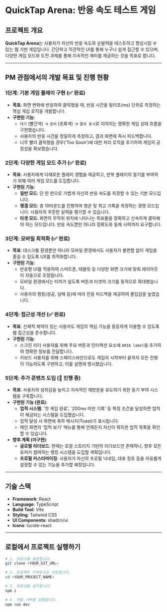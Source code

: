 
# QuickTap Arena: 반응 속도 테스트 게임

## 프로젝트 개요

**QuickTap Arena**는 사용자가 자신의 반응 속도와 순발력을 테스트하고 향상시킬 수 있는 웹 기반 게임입니다. 간단하고 직관적인 UI를 통해 누구나 쉽게 접근할 수 있으며, 다양한 게임 모드와 도전 과제를 통해 지속적인 재미를 제공하는 것을 목표로 합니다.

---

## PM 관점에서의 개발 목표 및 진행 현황

### 1단계: 기본 게임 플레이 구현 (✅ 완료)

-   **목표**: 화면 변화에 반응하여 클릭했을 때, 반응 시간을 밀리초(ms) 단위로 측정하는 핵심 게임 로직을 개발합니다.
-   **구현된 기능**:
    -   `대기` (빨간색) → `준비` (초록색) → `결과 표시`로 이어지는 명확한 게임 상태 흐름을 구현했습니다.
    -   사용자의 반응 시간을 정밀하게 측정하고, 결과 화면에 즉시 피드백합니다.
    -   너무 빨리 클릭했을 경우('Too Soon')에 대한 처리 로직을 추가하여 게임의 공정성을 확보했습니다.

### 2단계: 다양한 게임 모드 추가 (✅ 완료)

-   **목표**: 사용자에게 다채로운 플레이 경험을 제공하고, 반복 플레이의 동기를 부여하기 위해 여러 게임 모드를 도입합니다.
-   **구현된 기능**:
    -   **일반 모드**: 단 한 판으로 가볍게 자신의 반응 속도를 측정할 수 있는 기본 모드입니다.
    -   **랭겜 모드**: 총 10라운드를 진행하여 평균 및 최고 기록을 측정하는 경쟁 모드입니다. 사용자의 꾸준한 실력을 평가할 수 있습니다.
    -   **타겟 모드**: 화면의 무작위 위치에 나타나는 목표물을 정확하고 신속하게 클릭해야 하는 모드입니다. 반응 속도뿐만 아니라 정확도와 동체 시력까지 요구합니다.

### 3단계: 모바일 최적화 (✅ 완료)

-   **목표**: 데스크톱 환경뿐만 아니라 모바일 환경에서도 사용자가 불편함 없이 게임을 즐길 수 있도록 UX를 최적화합니다.
-   **구현된 기능**:
    -   반응형 UI를 적용하여 스마트폰, 태블릿 등 다양한 화면 크기에 맞춰 레이아웃이 자동으로 조정됩니다.
    -   모바일 환경에서는 터치가 쉽도록 버튼과 타겟의 크기를 동적으로 확대했습니다.
    -   사용자의 행동(성공, 실패 등)에 따라 진동 피드백을 제공하여 몰입감을 높였습니다.

### 4단계: 접근성 개선 (✅ 완료)

-   **목표**: 신체적 제약이 있는 사용자도 게임의 핵심 기능을 동등하게 이용할 수 있도록 웹 접근성을 준수합니다.
-   **구현된 기능**:
    -   스크린 리더 사용자를 위해 주요 버튼과 인터랙션 요소에 `ARIA label`을 추가하여 명확한 정보를 전달합니다.
    -   키보드 사용자를 위해 스페이스바만으로도 게임의 시작부터 끝까지 모든 진행이 가능하도록 구현하고, 이를 설명에 명시했습니다.

### 5단계: 추가 콘텐츠 도입 (🏃 진행 중)

-   **목표**: 사용자의 성취감을 높이고 지속적인 재방문을 유도하기 위한 동기 부여 시스템을 구축합니다.
-   **구현된 기능 (완료)**:
    -   **업적 시스템**: '첫 게임 완료', '200ms 미만 기록' 등 특정 조건을 달성하면 업적이 해금되는 시스템을 도입했습니다.
    -   업적 달성 시 화면에 축하 메시지(Toast)가 표시됩니다.
    -   메인 화면의 '업적 보기' 메뉴를 통해 언제든지 자신이 획득한 업적 목록을 확인할 수 있습니다.
-   **향후 계획 (미구현)**:
    -   **글로벌 리더보드**: 현재는 로컬 스토리지 기반의 리더보드만 존재하나, 향후 모든 유저가 참여하는 랭킹 시스템을 도입할 계획입니다.
    -   **프로필 커스터마이징**: 사용자가 자신의 프로필 닉네임, 대표 칭호 등을 자유롭게 설정할 수 있는 기능을 추가할 예정입니다.

---

## 기술 스택

-   **Framework**: React
-   **Language**: TypeScript
-   **Build Tool**: Vite
-   **Styling**: Tailwind CSS
-   **UI Components**: shadcn/ui
-   **Icons**: lucide-react

---

## 로컬에서 프로젝트 실행하기

```sh
# 1. 저장소를 클론합니다.
git clone <YOUR_GIT_URL>

# 2. 프로젝트 디렉토리로 이동합니다.
cd <YOUR_PROJECT_NAME>

# 3. 의존성을 설치합니다.
npm i

# 4. 개발 서버를 실행합니다.
npm run dev
```
